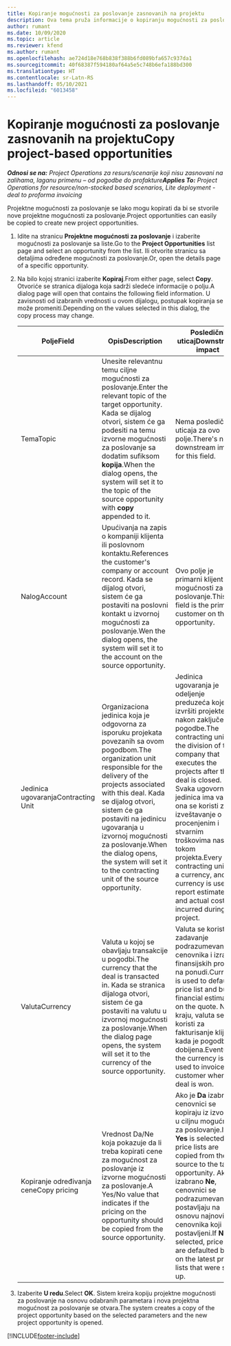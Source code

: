 ```yaml
---
title: Kopiranje mogućnosti za poslovanje zasnovanih na projektu
description: Ova tema pruža informacije o kopiranju mogućnosti za poslovanje zasnovanih na projektu u usluzi Project Operations.
author: rumant
ms.date: 10/09/2020
ms.topic: article
ms.reviewer: kfend
ms.author: rumant
ms.openlocfilehash: ae724d18e768b838f388b6fd089bfa657c937da1
ms.sourcegitcommit: 40f68387f594180af64a5e5c748b6efa188bd300
ms.translationtype: HT
ms.contentlocale: sr-Latn-RS
ms.lasthandoff: 05/10/2021
ms.locfileid: "6013458"
---
```

# <a name="copy-project-based-opportunities"></a><span data-ttu-id="0b1ab-103">Kopiranje mogućnosti za poslovanje zasnovanih na projektu</span><span class="sxs-lookup"><span data-stu-id="0b1ab-103">Copy project-based opportunities</span></span>

<span data-ttu-id="0b1ab-104">_**Odnosi se na:** Project Operations za resurs/scenarije koji nisu zasnovani na zalihama, laganu primenu – od pogodbe do profakture_</span><span class="sxs-lookup"><span data-stu-id="0b1ab-104">_**Applies To:** Project Operations for resource/non-stocked based scenarios, Lite deployment - deal to proforma invoicing_</span></span>


<span data-ttu-id="0b1ab-105">Projektne mogućnosti za poslovanje se lako mogu kopirati da bi se stvorile nove projektne mogućnosti za poslovanje.</span><span class="sxs-lookup"><span data-stu-id="0b1ab-105">Project opportunities can easily be copied to create new project opportunities.</span></span> 

1. <span data-ttu-id="0b1ab-106">Idite na stranicu **Projektne mogućnosti za poslovanje** i izaberite mogućnosti za poslovanje sa liste.</span><span class="sxs-lookup"><span data-stu-id="0b1ab-106">Go to the **Project Opportunities** list page and select an opportunity from the list.</span></span> <span data-ttu-id="0b1ab-107">Ili otvorite stranicu sa detaljima određene mogućnosti za poslovanje.</span><span class="sxs-lookup"><span data-stu-id="0b1ab-107">Or, open the details page of a specific opportunity.</span></span> 
2. <span data-ttu-id="0b1ab-108">Na bilo kojoj stranici izaberite **Kopiraj**.</span><span class="sxs-lookup"><span data-stu-id="0b1ab-108">From either page, select **Copy**.</span></span> <span data-ttu-id="0b1ab-109">Otvoriće se stranica dijaloga koja sadrži sledeće informacije o polju.</span><span class="sxs-lookup"><span data-stu-id="0b1ab-109">A dialog page will open that contains the following field information.</span></span> <span data-ttu-id="0b1ab-110">U zavisnosti od izabranih vrednosti u ovom dijalogu, postupak kopiranja se može promeniti.</span><span class="sxs-lookup"><span data-stu-id="0b1ab-110">Depending on the values selected in this dialog, the copy process may change.</span></span>

    | <span data-ttu-id="0b1ab-111">**Polje**</span><span class="sxs-lookup"><span data-stu-id="0b1ab-111">**Field**</span></span> | <span data-ttu-id="0b1ab-112">**Opis**</span><span class="sxs-lookup"><span data-stu-id="0b1ab-112">**Description**</span></span> | <span data-ttu-id="0b1ab-113">**Posledični uticaj**</span><span class="sxs-lookup"><span data-stu-id="0b1ab-113">**Downstream impact**</span></span> |
    | --- | --- | --- |
    | <span data-ttu-id="0b1ab-114">Tema</span><span class="sxs-lookup"><span data-stu-id="0b1ab-114">Topic</span></span> | <span data-ttu-id="0b1ab-115">Unesite relevantnu temu ciljne mogućnosti za poslovanje.</span><span class="sxs-lookup"><span data-stu-id="0b1ab-115">Enter the relevant topic of the target opportunity.</span></span> <span data-ttu-id="0b1ab-116">Kada se dijalog otvori, sistem će ga podesiti na temu izvorne mogućnosti za poslovanje sa dodatim sufiksom **kopija**.</span><span class="sxs-lookup"><span data-stu-id="0b1ab-116">When the dialog opens, the system will set it to the topic of the source opportunity with **copy** appended to it.</span></span> | <span data-ttu-id="0b1ab-117">Nema posledičnog uticaja za ovo polje.</span><span class="sxs-lookup"><span data-stu-id="0b1ab-117">There's no downstream impact for this field.</span></span> |
    | <span data-ttu-id="0b1ab-118">Nalog</span><span class="sxs-lookup"><span data-stu-id="0b1ab-118">Account</span></span> | <span data-ttu-id="0b1ab-119">Upućivanja na zapis o kompaniji klijenta ili poslovnom kontaktu.</span><span class="sxs-lookup"><span data-stu-id="0b1ab-119">References the customer's company or account record.</span></span> <span data-ttu-id="0b1ab-120">Kada se dijalog otvori, sistem će ga postaviti na poslovni kontakt u izvornoj mogućnosti za poslovanje.</span><span class="sxs-lookup"><span data-stu-id="0b1ab-120">Wen the dialog opens, the system will set it to the account on the source opportunity.</span></span> | <span data-ttu-id="0b1ab-121">Ovo polje je primarni klijent u mogućnosti za poslovanje.</span><span class="sxs-lookup"><span data-stu-id="0b1ab-121">This field is the primary customer on the opportunity.</span></span> |
    | <span data-ttu-id="0b1ab-122">Jedinica ugovaranja</span><span class="sxs-lookup"><span data-stu-id="0b1ab-122">Contracting Unit</span></span> | <span data-ttu-id="0b1ab-123">Organizaciona jedinica koja je odgovorna za isporuku projekata povezanih sa ovom pogodbom.</span><span class="sxs-lookup"><span data-stu-id="0b1ab-123">The organization unit responsible for the delivery of the projects associated with this deal.</span></span> <span data-ttu-id="0b1ab-124">Kada se dijalog otvori, sistem će ga postaviti na jedinicu ugovaranja u izvornoj mogućnosti za poslovanje.</span><span class="sxs-lookup"><span data-stu-id="0b1ab-124">When the dialog opens, the system will set it to the contracting unit of the source opportunity.</span></span> | <span data-ttu-id="0b1ab-125">Jedinica ugovaranja je odeljenje preduzeća koje će izvršiti projekte nakon zaključenja pogodbe.</span><span class="sxs-lookup"><span data-stu-id="0b1ab-125">The contracting unit is the division of the company that executes the projects after the deal is closed.</span></span> <span data-ttu-id="0b1ab-126">Svaka ugovorna jedinica ima valutu i ona se koristi za izveštavanje o procenjenim i stvarnim troškovima nastalim tokom projekta.</span><span class="sxs-lookup"><span data-stu-id="0b1ab-126">Every contracting unit has a currency, and this currency is used to report estimated and actual costs incurred during the project.</span></span> |
    | <span data-ttu-id="0b1ab-127">Valuta</span><span class="sxs-lookup"><span data-stu-id="0b1ab-127">Currency</span></span> | <span data-ttu-id="0b1ab-128">Valuta u kojoj se obavljaju transakcije u pogodbi.</span><span class="sxs-lookup"><span data-stu-id="0b1ab-128">The currency that the deal is transacted in.</span></span> <span data-ttu-id="0b1ab-129">Kada se stranica dijaloga otvori, sistem će ga postaviti na valutu u izvornoj mogućnosti za poslovanje.</span><span class="sxs-lookup"><span data-stu-id="0b1ab-129">When the dialog page opens, the system will set it to the currency of the source opportunity.</span></span> | <span data-ttu-id="0b1ab-130">Valuta se koristi za zadavanje podrazumevanog cenovnika i izradu finansijskih procena na ponudi.</span><span class="sxs-lookup"><span data-stu-id="0b1ab-130">Currency is used to default a price list and build financial estimates on the quote.</span></span> <span data-ttu-id="0b1ab-131">Na kraju, valuta se koristi za fakturisanje klijenta kada je pogodba dobijena.</span><span class="sxs-lookup"><span data-stu-id="0b1ab-131">Eventually, the currency is used to invoice the customer when the deal is won.</span></span> |
    | <span data-ttu-id="0b1ab-132">Kopiranje određivanja cene</span><span class="sxs-lookup"><span data-stu-id="0b1ab-132">Copy pricing</span></span> | <span data-ttu-id="0b1ab-133">Vrednost Da/Ne koja pokazuje da li treba kopirati cene za mogućnost za poslovanje iz izvorne mogućnosti za poslovanje.</span><span class="sxs-lookup"><span data-stu-id="0b1ab-133">A Yes/No value that indicates if the pricing on the opportunity should be copied from the source opportunity.</span></span> | <span data-ttu-id="0b1ab-134">Ako je **Da** izabrano, cenovnici se kopiraju iz izvorne u ciljnu mogućnost za poslovanje.</span><span class="sxs-lookup"><span data-stu-id="0b1ab-134">If **Yes** is selected, price lists are copied from the source to the target opportunity.</span></span> <span data-ttu-id="0b1ab-135">Ako je izabrano **Ne**, cenovnici se podrazumevano postavljaju na osnovu najnovijih cenovnika koji su postavljeni.</span><span class="sxs-lookup"><span data-stu-id="0b1ab-135">If **No** is selected, price lists are defaulted based on the latest price lists that were set up.</span></span> |

3. <span data-ttu-id="0b1ab-136">Izaberite **U redu**.</span><span class="sxs-lookup"><span data-stu-id="0b1ab-136">Select **OK**.</span></span> <span data-ttu-id="0b1ab-137">Sistem kreira kopiju projektne mogućnosti za poslovanje na osnovu odabranih parametara i nova projektna mogućnost za poslovanje se otvara.</span><span class="sxs-lookup"><span data-stu-id="0b1ab-137">The system creates a copy of the project opportunity based on the selected parameters and the new project opportunity is opened.</span></span>


[!INCLUDE[footer-include](../includes/footer-banner.md)]